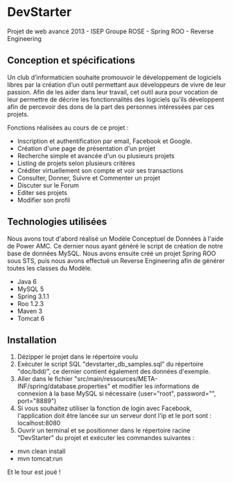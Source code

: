 DevStarter
==========

Projet de web avancé 2013 - ISEP Groupe ROSE - Spring ROO - Reverse Engineering


## Conception et spécifications

Un club d’informaticien souhaite promouvoir le développement de logiciels libres par la création d’un outil permettant aux développeurs de vivre de leur passion. 
Afin de les aider dans leur travail, cet outil aura pour vocation de leur permettre de décrire les fonctionnalités des logiciels qu’ils développent afin de percevoir des dons de la part des personnes intéressées par ces projets.

Fonctions réalisées au cours de ce projet :

- Inscription et authentification par email, Facebook et Google.
- Création d'une page de présentation d'un projet
- Recherche simple et avancée d'un ou plusieurs projets
- Listing de projets selon plusieurs critères
- Créditer virtuellement son compte et voir ses transactions
- Consulter, Donner, Suivre et Commenter un projet
- Discuter sur le Forum
- Editer ses projets
- Modifier son profil
	

## Technologies utilisées

Nous avons tout d'abord réalisé un Modèle Conceptuel de Données à l'aide de Power AMC. Ce dernier nous ayant généré le script de création de notre base de données MySQL.
Nous avons ensuite créé un projet Spring ROO sous STS, puis nous avons effectué un Reverse Engineering afin de générer toutes les classes du Modèle.

- Java 6
- MySQL 5
- Spring 3.1.1
- Roo 1.2.3
- Maven 3
- Tomcat 6

## Installation

1.  Dézipper le projet dans le répertoire voulu
2.  Exécuter le script SQL "devstarter_db_samples.sql" du répertoire "doc/bdd/", ce dernier contient également des données d'exemple.
3.  Aller dans le fichier "src/main/ressources/META-INF/spring/database.properties" et modifier les informations de connexion à la base MySQL si nécessaire (user="root", password="", port="8889")
4.  Si vous souhaitez utiliser la fonction de login avec Facebook, l'application doit être lancée sur un serveur dont l'ip et le port sont : localhost:8080
5.  Ouvrir un terminal et se positionner dans le répertoire racine "DevStarter" du projet et exécuter les commandes suivantes :
  
  - mvn clean install
  - mvn tomcat:run

Et le tour est joué !


